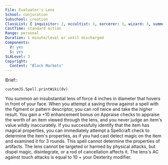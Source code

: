 ```yaml
---
File: Evaluator's Lens
School: conjuration
Subschool: creation
ClassList: { inquisitor: 2, occultist: 3, sorcerer: 3, wizard: 3, summoner: 2, unchained summoner: 2, witch: 3 }
CastTime: standard action
Range: personal
Duration: 1 minute/level or until discharged
Components:
  V: yes
  S: yes
SLALevel: 3
Copyright:
  Content: "Black Markets"
---
```

Brief:: 

```dataviewjs
customJS.Spell.printWiki(dv)
```

You summon an insubstantial lens of force 4 inches in diameter that hovers in front of your face. When you attempt a saving throw against a spell with the figment or pattern descriptor, you can roll twice and take the higher result. You gain a +10 enhancement bonus on Appraise checks to appraise the worth of an item viewed through the lens, and you never judge an item's value wildly inaccurately. If you successfully identify that the item has magical properties, you can immediately attempt a Spellcraft check to determine the item's properties, as if you had cast detect magic on the item and examined it for 3 rounds. This spell cannot determine the properties of artifacts.  The lens cannot be targeted or harmed by physical attacks, but dispel magic, disintegrate, or a rod of cancellation affects it. The lens's AC against touch attacks is equal to 10 + your Dexterity modifier.
